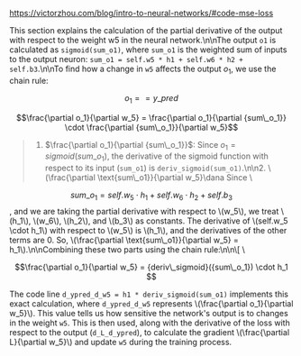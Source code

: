 https://victorzhou.com/blog/intro-to-neural-networks/#code-mse-loss


This section explains the calculation of the partial derivative of the output with respect to the weight w5 in the neural network.\n\nThe output `o1` is calculated as `sigmoid(sum_o1)`, where `sum_o1` is the weighted sum of inputs to the output neuron: `sum_o1 = self.w5 * h1 + self.w6 * h2 + self.b3`.\n\nTo find how a change in `w5` affects the output $o_1$, we use the chain rule:


$$o_1 == y\_pred$$

$$\frac{\partial o_1}{\partial w_5} = \frac{\partial o_1}{\partial {sum\_o_1}} \cdot \frac{\partial {sum\_o_1}}{\partial w_5}$$

 > 1.  $\frac{\partial o_1}{\partial {sum\_o_1}}$: Since $o_1 = {sigmoid}({sum\_o_1})$, 
 the derivative of the sigmoid function with respect to its input (`sum_o1`) is `deriv_sigmoid(sum_o1)`.\n\n2.  \\(\\frac{\partial \\text{sum\\_o1}}{\partial w_5}\dana Since \\
 
 $$sum\_o_1 = self.w_5 \cdot h_1 + self.w_6 \cdot h_2 + self.b_3$$
 , and we are taking the partial derivative with respect to \\(w_5\\), we treat \\(h_1\\), \\(w_6\\), \\(h_2\\), and \\(b_3\\) as constants. The derivative of \\(self.w_5 \\cdot h_1\\) with respect to \\(w_5\\) is \\(h_1\\), and the derivatives of the other terms are 0. So, \\(\\frac{\partial \\text{sum\\_o1}}{\partial w_5} = h_1\\).\n\nCombining these two parts using the chain rule:\n\n\\[ \
 
 $$\frac{\partial o_1}{\partial w_5} = {deriv\_sigmoid}({sum\_o_1}) \cdot h_1 $$
 
 The code line `d_ypred_d_w5 = h1 * deriv_sigmoid(sum_o1)` implements this exact calculation, where `d_ypred_d_w5` represents \\(\\frac{\partial o_1}{\partial w_5}\\). This value tells us how sensitive the network\'s output is to changes in the weight `w5`. This is then used, along with the derivative of the loss with respect to the output (`d_L_d_ypred`), to calculate the gradient \\(\\frac{\partial L}{\partial w_5}\\) and update `w5` during the training process.
